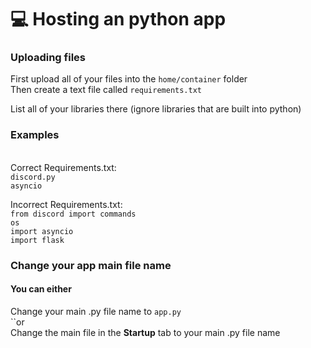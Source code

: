 # 💻 Hosting an python app

### Uploading files

First upload all of your files into the `home/container` folder\
Then create a text file called `requirements.txt`&#x20;

List all of your libraries there (ignore libraries that are built into python)

### Examples

\
Correct Requirements.txt:\
`discord.py`\
`asyncio`

Incorrect Requirements.txt:\
`from discord import commands`\
`os`\
`import asyncio`\
`import flask`

### Change your app main file name

#### You can either

Change your main .py file name to `app.py`\
``or\
Change the main file in the **Startup** tab to your main .py file name&#x20;
